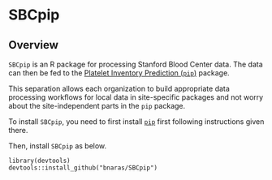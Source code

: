 # SBCpip


## Overview
`SBCpip` is an R package for processing Stanford Blood Center
data. The data can then be fed to the [Platelet Inventory Prediction
(`pip`)](https://bnaras.github.io/pip) package. 

This separation allows each organization to build appropriate data
processing workflows for local data in site-specific packages and not
worry about the site-independent parts in the `pip` package.

To install `SBCpip`, you need to first install
[`pip`](https://github.com/bnaras/pip) first following instructions
given there.

Then, install `SBCpip` as below.

```{r}
library(devtools)
devtools::install_github("bnaras/SBCpip")
```